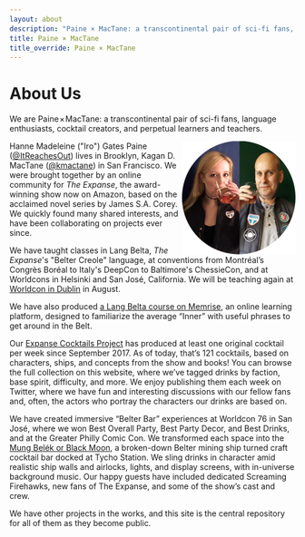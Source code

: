```yaml
---
layout: about
description: "Paine × MacTane: a transcontinental pair of sci-fi fans, language enthusiasts, cocktail creators, and perpetual learners and teachers."
title: Paine × MacTane
title_override: Paine × MacTane
---
```

<!-- The main content area -->
# About Us


We are Paine × MacTane: a transcontinental pair of sci-fi fans, language enthusiasts, cocktail creators, and perpetual learners and teachers.

<img src="/assets/images/circular-dual-profile.png" alt="" style="float: right; width: 200px;" />Hanne Madeleine ("Iro") Gates Paine ([@ItReachesOut](https:twitter.com/ItReachesOut)) lives in Brooklyn, Kagan D. MacTane ([@kmactane](https://twitter.com/kmactane)) in San Francisco. We were brought together by an online community for _The Expanse_, the award-winning show now on Amazon, based on the acclaimed novel series by James S.A. Corey. We quickly found many shared interests, and have been collaborating on projects ever since.

We have taught classes in Lang Belta, _The Expanse_'s "Belter Creole" language, at conventions from Montréal’s Congrès Boréal to Italy's DeepCon to Baltimore's ChessieCon, and at Worldcons in Helsinki and San José, California. We will be teaching again at [Worldcon in Dublin](http://dublin2019.com/) in August.

We have also produced [a Lang Belta course on Memrise](https://www.memrise.com/course/1476694/lang-belta-belter-creole-phrasebook/), an online learning platform, designed to familiarize the average “Inner” with useful phrases to get around in the Belt.

Our [Expanse Cocktails Project](/tag/expanse-cocktails-project/) has produced at least one original cocktail per week since September 2017. As of today, that’s 121 cocktails, based on characters, ships, and concepts from the show and books! You can browse the full collection on this website, where we’ve tagged drinks by faction, base spirit, difficulty, and more. We enjoy publishing them each week on Twitter, where we have fun and interesting discussions with our fellow fans and, often, the actors who portray the characters our drinks are based on.

We have created immersive “Belter Bar” experiences at Worldcon 76 in San José, where we won Best Overall Party, Best Party Decor, and Best Drinks, and at the Greater Philly Comic Con. We transformed each space into the [Mung Belék or Black Moon](https://twitter.com/BelterBar), a broken-down Belter mining ship turned craft cocktail bar docked at Tycho Station. We sling drinks in character amid realistic ship walls and airlocks, lights, and display screens, with in-universe background music. Our happy guests have included dedicated Screaming Firehawks, new fans of The Expanse, and some of the show’s cast and crew.

We have other projects in the works, and this site is the central repository for all of them as they become public.

[//]: # (We use the times symbol instead of a plus sign or ampersand because together, we don't simply add our skills and talents together. We multiply each other, becoming greater than the sum of our two halves.)





